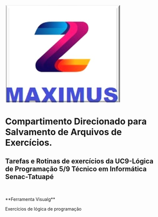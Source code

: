 ![Maximus](https://github.com/Maxswell-MSD/Pasta-atividades/blob/main/Imagem/Maximus.jpg)

# Compartimento Direcionado para Salvamento de Arquivos de Exercícios.
## Tarefas e Rotinas de exercícios da __UC9-Lógica de Programação 5/9__ Técnico em Informática Senac-Tatuapé
<br>
<br>
**Ferramenta Visualg**

Exercícios de lógica de programação